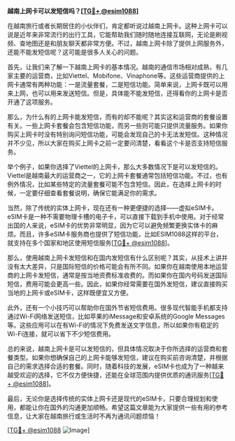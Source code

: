 **越南上网卡可以发短信吗？[[TG💪+ @esim1088](https://t.me/s/esim1088)]**

在越南旅行或者长期居住的小伙伴们，肯定都听说过越南上网卡。这种上网卡可以说是近年来非常流行的出行工具，它能帮助我们随时随地连接互联网，无论是刷视频、查地图还是和朋友聊天都非常方便。不过，越南上网卡除了提供上网服务外，还能不能发短信呢？这可能是很多人关心的问题。

首先，让我们来了解一下越南上网卡的基本情况。越南的通信市场相对成熟，有几家主要的运营商，比如Viettel、Mobifone、Vinaphone等。这些运营商提供的上网卡通常有两种功能：一是流量套餐，二是短信功能。简单来说，上网卡既可以用来上网，也可以用来发送短信。但是，具体能不能发短信，还得看你的上网卡是否开通了这项服务。

那么，为什么有的上网卡能发短信，而有的却不能呢？其实这和运营商的套餐设置有关。一些上网卡套餐会包含短信功能，而另一些则可能只提供流量服务。如果你购买上网卡时没有特别询问短信功能，可能会发现自己的卡无法发短信。这种情况并不少见，所以大家在购买上网卡之前一定要问清楚，看看这个卡是否支持短信服务。

举个例子，如果你选择了Viettel的上网卡，那么大多数情况下是可以发短信的。Viettel是越南最大的运营商之一，它的上网卡套餐通常包括短信功能。不过，也有例外情况，比如某些特定的流量套餐可能不包含短信。因此，在选择上网卡的时候，一定要仔细查看套餐说明，确保它能满足你的需求。

当然，除了传统的实体上网卡，现在还有一种更便捷的选择——虚拟eSIM卡。eSIM卡是一种不需要物理卡槽的电子卡，可以直接下载到手机中使用。对于经常出国的人来说，eSIM卡的优势非常明显，因为它可以避免频繁更换实体卡的麻烦。而且，许多eSIM卡服务商也提供了短信功能，比如ESIM1088这样的平台，就支持在多个国家和地区使用短信服务[[TG💪+ @esim1088](https://t.me/s/esim1088)]。

那么，使用越南上网卡发短信和在国内发短信有什么区别呢？其实，从技术上讲并没有太大差异，只是国际短信的价格可能会有所不同。如果你在越南使用本地运营商的上网卡发短信，通常是按当地资费标准收费的。而如果你在国内号码发送国际短信，费用可能会更高一些。因此，如果你经常需要在国外发短信，建议直接购买当地的上网卡或eSIM卡，这样既便宜又方便。

此外，还有一个小技巧可以帮助你在国外节省短信费用。很多现代智能手机都支持通过Wi-Fi网络发送短信，比如苹果的iMessage和安卓系统的Google Messages等。这些应用可以在有Wi-Fi的情况下免费发送文字信息，所以如果你有稳定的Wi-Fi连接，就可以省下不少短信费用。

总的来说，越南上网卡是可以发短信的，但具体情况取决于你所选择的运营商和套餐类型。如果你想确保自己的上网卡能够发短信，建议在购买前咨询清楚，并根据自己的需求选择合适的套餐。同时，随着科技的发展，eSIM卡也成为了一种越来越受欢迎的选择，它不仅方便快捷，还能在全球范围内提供优质的通讯服务[[TG💪+ @esim1088](https://t.me/s/esim1088)]。

最后，无论你是选择传统的实体上网卡还是现代的eSIM卡，只要合理规划和使用，都能让你在国外的沟通更加顺畅。希望这篇文章能为大家提供一些有用的参考信息，让大家在越南旅行或生活时不再为通讯问题烦恼！

[[TG💪+ @esim1088](https://t.me/s/esim1088) ![Image](https://i.postimg.cc/4NQfJmqS/Snipaste-2025-05-13-00-14-12.png)]